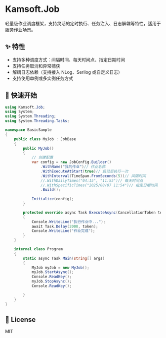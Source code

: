 # Kamsoft.Job

轻量级作业调度框架，支持灵活的定时执行、任务注入、日志解耦等特性，适用于服务作业场景。

## ✨ 特性

- 支持多种调度方式：间隔时间、每天时间点、指定日期时间
- 支持任务取消和异常捕获
- 解耦日志依赖（支持接入 NLog、Serilog 或自定义日志）
- 支持使用单例或多实例任务方式

## 🚀 快速开始

```csharp
using Kamsoft.Job;
using System;
using System.Threading;
using System.Threading.Tasks;

namespace BasicSample
{
    public class MyJob : JobBase
    {
        public MyJob()
        {
            // 创建配置
            var config = new JobConfig.Builder()
                .WithName("我的作业")// 作业名称
                .WithExecuteAtStart(true)// 启动后执行一次
                .WithInterval(TimeSpan.FromSeconds(5))// 间隔时间
                //.WithDailyTimes("04:15", "11:55")// 每天时间点
                //.WithSpecificTimes("2025/08/07 11:54")// 指定日期时间
                .Build();
				
            Initialize(config);
        }

        protected override async Task ExecuteAsync(CancellationToken token)
        {
            Console.WriteLine("执行作业中...");
            await Task.Delay(2000, token);
            Console.WriteLine("作业完成");
        }
    }

    internal class Program
    {
        static async Task Main(string[] args)
        {
            MyJob myJob = new MyJob();
            myJob.StartAsync();
            Console.ReadKey();
            myJob.StopAsync();
            Console.ReadKey();

        }
    }
}
```

## 📄 License

MIT
